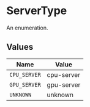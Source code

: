 # ServerType

An enumeration.


## Values

| Name         | Value        |
| ------------ | ------------ |
| `CPU_SERVER` | cpu-server   |
| `GPU_SERVER` | gpu-server   |
| `UNKNOWN`    | unknown      |